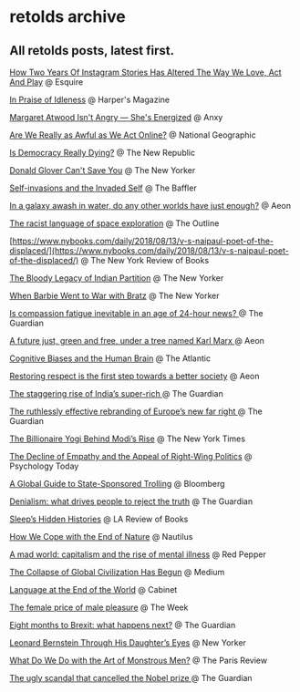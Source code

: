 # retolds archive
## All retolds posts, latest first.


[How Two Years Of Instagram Stories Has Altered The Way We Love, Act And Play](https://www.esquire.com/uk/culture/a22588567/how-two-years-of-instagram-stories-has-altered-the-way-we-love-act-and-play/) @ Esquire

[In Praise of Idleness](https://harpers.org/archive/1932/10/in-praise-of-idleness/) @ Harper's Magazine

[Margaret Atwood Isn't Angry — She's Energized](https://medium.com/anxy-magazine/margaret-atwood-isnt-angry-she-s-energized-c24047a80a2f) @ Anxy

[Are We Really as Awful as We Act Online?](https://www.nationalgeographic.com/magazine/2018/08/embark-essay-aggression-internet-twitter-human-nature/) @ National Geographic

[Is Democracy Really Dying?](https://newrepublic.com/article/150507/democracy-really-dying) @ The New Republic

[Donald Glover Can't Save You](https://www.newyorker.com/magazine/2018/03/05/donald-glover-cant-save-you) @ The New Yorker

[Self-invasions and the Invaded Self](https://thebaffler.com/salvos/self-invasions-invaded-self-gurstein) @ The Baffler

[In a galaxy awash in water, do any other worlds have just enough?](https://aeon.co/essays/in-a-galaxy-awash-in-water-do-any-other-worlds-have-just-enough) @ Aeon

[The racist language of space exploration](https://theoutline.com/post/5809/the-racist-language-of-space-exploration?zd=1&zi=r2ou3kx6) @ The Outline

[https://www.nybooks.com/daily/2018/08/13/v-s-naipaul-poet-of-the-displaced/](https://www.nybooks.com/daily/2018/08/13/v-s-naipaul-poet-of-the-displaced/) @ The New York Review of Books

[The Bloody Legacy of Indian Partition](https://www.newyorker.com/magazine/2015/06/29/the-great-divide-books-dalrymple) @ The New Yorker

[When Barbie Went to War with Bratz](https://www.newyorker.com/magazine/2018/01/22/when-barbie-went-to-war-with-bratz) @ The New Yorker

[Is compassion fatigue inevitable in an age of 24-hour news? ](https://www.theguardian.com/news/2018/aug/02/is-compassion-fatigue-inevitable-in-an-age-of-24-hour-news) @ The Guardian

[A future just, green and free, under a tree named Karl Marx ](https://aeon.co/ideas/a-future-just-green-and-free-under-a-tree-named-karl-marx) @ Aeon

[Cognitive Biases and the Human Brain](https://www.theatlantic.com/magazine/archive/2018/09/cognitive-bias/565775/) @ The Atlantic

[Restoring respect is the first step towards a better society](https://aeon.co/essays/restoring-respect-is-the-first-step-towards-a-better-society) @ Aeon

[The staggering rise of India’s super-rich ](https://www.theguardian.com/news/2018/jul/10/the-staggering-rise-of-indias-super-rich) @ The Guardian

[The ruthlessly effective rebranding of Europe’s new far right ](https://www.theguardian.com/world/2016/nov/01/the-ruthlessly-effective-rebranding-of-europes-new-far-right) @ The Guardian

[The Billionaire Yogi Behind Modi’s Rise](https://www.nytimes.com/2018/07/26/magazine/the-billionaire-yogi-behind-modis-rise.html) @ The New York Times

[The Decline of Empathy and the Appeal of Right-Wing Politics](https://www.psychologytoday.com/us/blog/what-is-he-thinking/201612/the-decline-empathy-and-the-appeal-right-wing-politics) @ Psychology Today

[A Global Guide to State-Sponsored Trolling](https://www.bloomberg.com/features/2018-government-sponsored-cyber-militia-cookbook/) @ Bloomberg

[Denialism: what drives people to reject the truth](https://www.theguardian.com/news/2018/aug/03/denialism-what-drives-people-to-reject-the-truth) @ The Guardian

[Sleep’s Hidden Histories](https://lareviewofbooks.org/article/sleeps-hidden-histories/) @ LA Review of Books

[How We Cope with the End of Nature](http://nautil.us/issue/52/the-hive/how-we-cope-with-the-end-of-nature) @ Nautilus

[A mad world: capitalism and the rise of mental illness](https://www.redpepper.org.uk/a-mad-world-capitalism-and-the-rise-of-mental-illness/) @ Red Pepper

[The Collapse of Global Civilization Has Begun](https://medium.com/@FeunFooPermaKra/the-collapse-of-global-civilization-has-begun-b527c649754c) @ Medium

[Language at the End of the World](http://www.cabinetmagazine.org/issues/64/mikanowski.php) @ Cabinet

[The female price of male pleasure](https://theweek.com/articles/749978/female-price-male-pleasure) @ The Week

[Eight months to Brexit: what happens next?](https://www.theguardian.com/politics/2018/jul/26/eight-months-to-brexit-what-happens-next) @ The Guardian

[Leonard Bernstein Through His Daughter’s Eyes](https://www.newyorker.com/magazine/2018/06/25/leonard-bernstein-through-his-daughters-eyes) @ New Yorker

[What Do We Do with the Art of Monstrous Men?](https://www.theparisreview.org/blog/2017/11/20/art-monstrous-men/) @ The Paris Review

[The ugly scandal that cancelled the Nobel prize ](https://www.theguardian.com/news/2018/jul/17/the-ugly-scandal-that-cancelled-the-nobel-prize-in-literature) @ The Guardian
